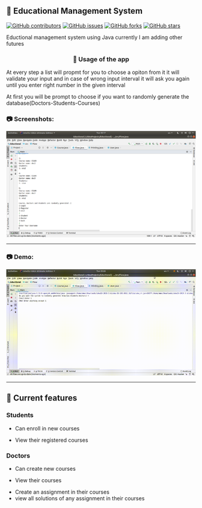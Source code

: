 <h2>🚀 Educational Management System</h2>
<div>

  [![GitHub contributors](https://img.shields.io/github/contributors/oaik/Educational-Management-System)](https://github.com/oaik/Educational-Management-System/contributors)
  [![GitHub issues](https://img.shields.io/github/issues/oaik/Educational-Management-System)](https://github.com/oaik/Educational-Management-System/issues)
  [![GitHub forks](https://img.shields.io/github/forks/oaik/Educational-Management-System)](https://github.com/oaik/Educational-Management-Systemr/network)
  [![GitHub stars](https://img.shields.io/github/stars/oaik/Educational-Management-System)](https://github.com/oaik/Educational-Management-System/stargazers)

</div>

Eductional management system using Java currently I am adding other futures

<h3 align="center">🚀 Usage of the app </h3>

At every step a list will propmt for you to choose a opiton from it
it will validate your input and in case of wrong input interval it will ask you again until you enter right number in the given interval

<p>At first you will be prompt to choose if you want to randomly generate the database(Doctors-Students-Courses)</p>
<h3>📷 Screenshots:</h3>
<img src="https://github.com/oaik/Educational-Management-System/blob/master/imagesandgifs/screenshot.png">
<hr>

<h3>📷 Demo:</h3>
<img width="1000px" src="https://github.com/oaik/Educational-Management-System/blob/master/imagesandgifs/sample.gif">
<hr>

<h2>🚀 Current features</h2>
<h3>Students</h3>
<ul>
  <li>
    <p>Can enroll in new courses</p>
  </li>
  <li>
    <p>View their registered courses</p>
  </li>
</ul>

<h3>Doctors</h3>
<ul>
  <li>
    <p>Can create new courses </p>
  </li>
  <li>
    <p>View their courses</p>
  </li>
  <li>
    Create an assignment in their courses 
  </li>
  <li>
    view all solutions of any assignment in their courses 
  </li>
</ul>
